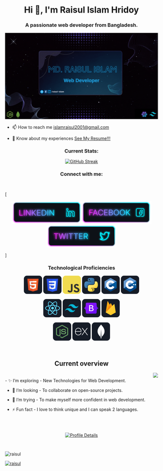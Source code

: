 <h1 align="center">Hi 👋, I'm Raisul Islam Hridoy</h1>
<h3 align="center">A passionate web developer from Bangladesh.</h3>
<a href="https://www.linkedin.com/in/raisul~islam">
   <img src="https://raw.githubusercontent.com/Raisul-24/Raisul-24/main/Banner/raisul-24.gif" alt="">
</a>

- 📫 How to reach me <a href="gmail/islamraisul2001@gmail.com">islamraisul2001@gmail.com</a> <br>

- 📄 Know about my experiences <a
   href="https://drive.google.com/file/d/1WiEtogLNAda4ahhoBInrwdgGn13uy0Jj/view?usp=sharing">See My Resume!!!</a> <br>

<h3 align="center">Current Stats:</h3>
<p align="center">
   <a href="https://git.io/streak-stats"><img width="70%"
         src="https://streak-stats.demolab.com?user=Raisul-24&theme=neon-blurange&hide_border=true&date_format=M%20j%5B%2C%20Y%5D&card_width=494"
         alt="GitHub Streak" /></a>
</p>

<h3 align="center">Connect with me:</h3>
<br />

[<p align="center">[<img height="75"
      src="https://raw.githubusercontent.com/Raisul-24/Raisul-24/main/icons/Linkedin.png">](https://www.linkedin.com/in/raisul~islam/)[<img
      height="75"
      src="https://raw.githubusercontent.com/Raisul-24/Raisul-24/main/icons/Facebook.png">](https://www.facebook.com/raisul.rih)[<img
      height="75" src="https://raw.githubusercontent.com/Raisul-24/Raisul-24/main/icons/Twitter.png"> </p>
](https://twitter.com/raisul_24)]
<br />

<h3 align="center">Technological Proficiencies</h3>
<p align="center">
   <img src="https://raw.githubusercontent.com/Raisul-24/Raisul-24/main/icons/HTML.png" />
   <img src="https://raw.githubusercontent.com/Raisul-24/Raisul-24/main/icons/css.png" />
   <img src="https://raw.githubusercontent.com/Raisul-24/Raisul-24/main/icons/JavaScript.png" />
   <img src="https://raw.githubusercontent.com/Raisul-24/Raisul-24/main/icons/python.png" />
   <img src="https://raw.githubusercontent.com/Raisul-24/Raisul-24/main/icons/c.png" />
   <img src="https://raw.githubusercontent.com/Raisul-24/Raisul-24/main/icons/cpp.png" />
</p>
<p align="center">
   <img src="https://raw.githubusercontent.com/Raisul-24/Raisul-24/main/icons/react.png" />
   <img src="https://raw.githubusercontent.com/Raisul-24/Raisul-24/main/icons/tailwind.png" />
   <img src="https://raw.githubusercontent.com/Raisul-24/Raisul-24/main/icons/Bootsrap.png" />
   <img src="https://raw.githubusercontent.com/Raisul-24/Raisul-24/main/icons/firebase.png" />
</p>
<p align="center">
   <img src="https://raw.githubusercontent.com/Raisul-24/Raisul-24/main/icons/node.png" />
   <img src="https://raw.githubusercontent.com/Raisul-24/Raisul-24/main/icons/express.png" />
   <img src="https://raw.githubusercontent.com/Raisul-24/Raisul-24/main/icons/mongo.png" />
</p><br />

<h2 align="center">Current overview</h2>
<div align="left"><img align="right"
      src="http://github-profile-summary-cards.vercel.app/api/cards/most-commit-language?username=Raisul-24&theme=shades_of_purple" />
</div>

<br />
- ✨ I’m exploring - New Technologies for Web Development.

- 🔭 I’m looking - To collaborate on open-source projects.

- 🤔 I’m trying - To make myself more confident in web development.

- ⚡ Fun fact - I love to think unique and I can speak 2 languages.
<br />
<br />

<div width="100%" style="display: flex; justify-content: center; align-items: center; ">
 <p> <a href="https://github.com/Raisul-24"><img  width="100%"
         src="http://github-profile-summary-cards.vercel.app/api/cards/profile-details?username=Raisul-24&theme=blue_green" alt="Profile Details"></a> </p>

</div>
  
<br />

<p align="left"> <img src="https://komarev.com/ghpvc/?username=raisul&label=Profile%20views&color=0e75b6&style=flat"
      alt="raisul" /> </p>

<p align="left"> <a href="https://github.com/Raisul-24"><img
         src="https://github-profile-trophy.vercel.app/?username=Raisul-24" alt="raisul" /></a> </p>
<br />

